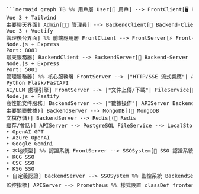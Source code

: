 <pre lang="markdown">```mermaid graph TB %% 用戶層 User[👤 用戶] --> FrontClient[🖥️ Front-Client<br/>Vue 3 + Tailwind<br/>主要聊天界面] Admin[👨‍💼 管理員] --> BackendClient[🔧 Backend-Client<br/>Vue 3 + Vuetify<br/>管理後台界面] %% 前端應用層 FrontClient --> FrontServer[⚡ Front-Server<br/>Node.js + Express<br/>Port: 8081<br/>聊天服務器] BackendClient --> BackendServer[🔧 Backend-Server<br/>Node.js + Express<br/>Port: 5001<br/>管理服務器] %% 核心服務層 FrontServer --> |"HTTP/SSE 流式響應"| APIServer[🤖 API-Server<br/>Python Flask/FastAPI<br/>AI/LLM 處理引擎] FrontServer --> |"文件上傳/下載"| FileService[📁 File-Service<br/>Node.js + Fastify<br/>高性能文件服務] BackendServer --> |"數據操作"| APIServer BackendServer --> |"文件管理"| FileService %% 數據存儲層 BackendServer --> PostgreSQL[(🐘 PostgreSQL<br/>主要關聯數據)] BackendServer --> MongoDB[(🍃 MongoDB<br/>文檔存儲)] BackendServer --> Redis[(🔴 Redis<br/>緩存/會話)] APIServer --> PostgreSQL FileService --> LocalStorage[💾 本地文件存儲] %% 外部服務層 APIServer --> |"多模型支持"| LLMProviders[🧠 LLM 服務商<br/>• OpenAI GPT<br/>• Azure OpenAI<br/>• Google Gemini<br/>• 本地模型] %% 認證系統 FrontServer --> SSOSystem[🔐 SSO 認證系統<br/>• KCG SSO<br/>• CSC SSO<br/>• KSG SSO<br/>• 自定義認證] BackendServer --> SSOSystem %% 監控系統 BackendServer --> Prometheus[📊 Prometheus<br/>監控指標] APIServer --> Prometheus %% 樣式設置 classDef frontend fill:#e1f5fe,stroke:#01579b,color:#000 classDef backend fill:#f3e5f5,stroke:#4a148c,color:#000 classDef database fill:#e8f5e8,stroke:#1b5e20,color:#000 classDef external fill:#fff3e0,stroke:#e65100,color:#000 classDef user fill:#ffe0e0,stroke:#c62828,color:#000 class FrontClient,BackendClient frontend class FrontServer,BackendServer,APIServer,FileService backend class PostgreSQL,MongoDB,Redis,LocalStorage database class LLMProviders,SSOSystem,Prometheus external class User,Admin user ```</pre>
